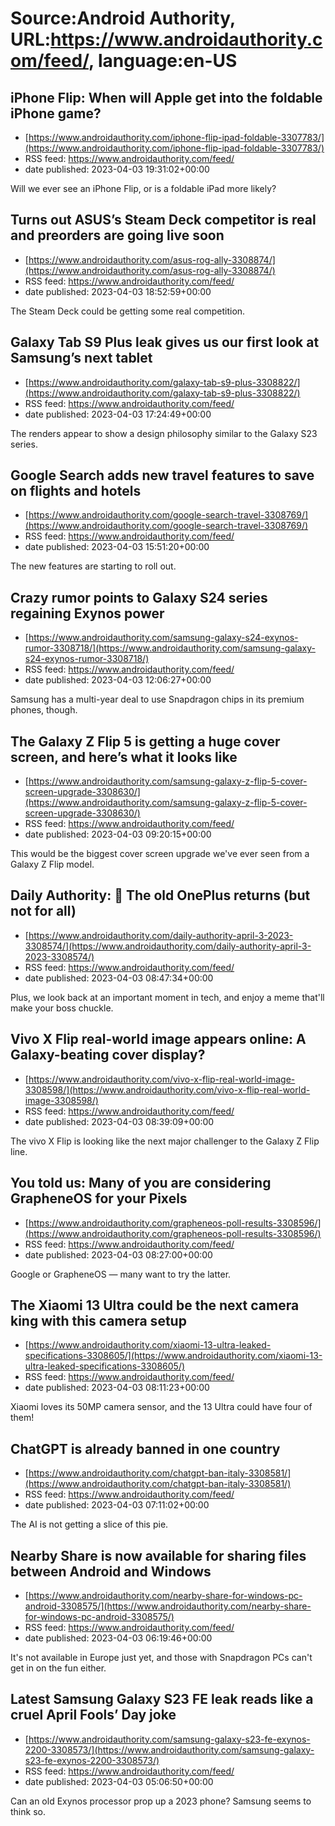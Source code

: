 # Source:Android Authority, URL:https://www.androidauthority.com/feed/, language:en-US

## iPhone Flip: When will Apple get into the foldable iPhone game?
 - [https://www.androidauthority.com/iphone-flip-ipad-foldable-3307783/](https://www.androidauthority.com/iphone-flip-ipad-foldable-3307783/)
 - RSS feed: https://www.androidauthority.com/feed/
 - date published: 2023-04-03 19:31:02+00:00

Will we ever see an iPhone Flip, or is a foldable iPad more likely?

## Turns out ASUS’s Steam Deck competitor is real and preorders are going live soon
 - [https://www.androidauthority.com/asus-rog-ally-3308874/](https://www.androidauthority.com/asus-rog-ally-3308874/)
 - RSS feed: https://www.androidauthority.com/feed/
 - date published: 2023-04-03 18:52:59+00:00

The Steam Deck could be getting some real competition.

## Galaxy Tab S9 Plus leak gives us our first look at Samsung’s next tablet
 - [https://www.androidauthority.com/galaxy-tab-s9-plus-3308822/](https://www.androidauthority.com/galaxy-tab-s9-plus-3308822/)
 - RSS feed: https://www.androidauthority.com/feed/
 - date published: 2023-04-03 17:24:49+00:00

The renders appear to show a design philosophy similar to the Galaxy S23 series.

## Google Search adds new travel features to save on flights and hotels
 - [https://www.androidauthority.com/google-search-travel-3308769/](https://www.androidauthority.com/google-search-travel-3308769/)
 - RSS feed: https://www.androidauthority.com/feed/
 - date published: 2023-04-03 15:51:20+00:00

The new features are starting to roll out.

## Crazy rumor points to Galaxy S24 series regaining Exynos power
 - [https://www.androidauthority.com/samsung-galaxy-s24-exynos-rumor-3308718/](https://www.androidauthority.com/samsung-galaxy-s24-exynos-rumor-3308718/)
 - RSS feed: https://www.androidauthority.com/feed/
 - date published: 2023-04-03 12:06:27+00:00

Samsung has a multi-year deal to use Snapdragon chips in its premium phones, though.

## The Galaxy Z Flip 5 is getting a huge cover screen, and here’s what it looks like
 - [https://www.androidauthority.com/samsung-galaxy-z-flip-5-cover-screen-upgrade-3308630/](https://www.androidauthority.com/samsung-galaxy-z-flip-5-cover-screen-upgrade-3308630/)
 - RSS feed: https://www.androidauthority.com/feed/
 - date published: 2023-04-03 09:20:15+00:00

This would be the biggest cover screen upgrade we've ever seen from a Galaxy Z Flip model.

## Daily Authority: 🌟 The old OnePlus returns (but not for all)
 - [https://www.androidauthority.com/daily-authority-april-3-2023-3308574/](https://www.androidauthority.com/daily-authority-april-3-2023-3308574/)
 - RSS feed: https://www.androidauthority.com/feed/
 - date published: 2023-04-03 08:47:34+00:00

Plus, we look back at an important moment in tech, and enjoy a meme that'll make your boss chuckle.

## Vivo X Flip real-world image appears online: A Galaxy-beating cover display?
 - [https://www.androidauthority.com/vivo-x-flip-real-world-image-3308598/](https://www.androidauthority.com/vivo-x-flip-real-world-image-3308598/)
 - RSS feed: https://www.androidauthority.com/feed/
 - date published: 2023-04-03 08:39:09+00:00

The vivo X Flip is looking like the next major challenger to the Galaxy Z Flip line.

## You told us: Many of you are considering GrapheneOS for your Pixels
 - [https://www.androidauthority.com/grapheneos-poll-results-3308596/](https://www.androidauthority.com/grapheneos-poll-results-3308596/)
 - RSS feed: https://www.androidauthority.com/feed/
 - date published: 2023-04-03 08:27:00+00:00

Google or GrapheneOS — many want to try the latter.

## The Xiaomi 13 Ultra could be the next camera king with this camera setup
 - [https://www.androidauthority.com/xiaomi-13-ultra-leaked-specifications-3308605/](https://www.androidauthority.com/xiaomi-13-ultra-leaked-specifications-3308605/)
 - RSS feed: https://www.androidauthority.com/feed/
 - date published: 2023-04-03 08:11:23+00:00

Xiaomi loves its 50MP camera sensor, and the 13 Ultra could have four of them!

## ChatGPT is already banned in one country
 - [https://www.androidauthority.com/chatgpt-ban-italy-3308581/](https://www.androidauthority.com/chatgpt-ban-italy-3308581/)
 - RSS feed: https://www.androidauthority.com/feed/
 - date published: 2023-04-03 07:11:02+00:00

The AI is not getting a slice of this pie.

## Nearby Share is now available for sharing files between Android and Windows
 - [https://www.androidauthority.com/nearby-share-for-windows-pc-android-3308575/](https://www.androidauthority.com/nearby-share-for-windows-pc-android-3308575/)
 - RSS feed: https://www.androidauthority.com/feed/
 - date published: 2023-04-03 06:19:46+00:00

It's not available in Europe just yet, and those with Snapdragon PCs can't get in on the fun either.

## Latest Samsung Galaxy S23 FE leak reads like a cruel April Fools’ Day joke
 - [https://www.androidauthority.com/samsung-galaxy-s23-fe-exynos-2200-3308573/](https://www.androidauthority.com/samsung-galaxy-s23-fe-exynos-2200-3308573/)
 - RSS feed: https://www.androidauthority.com/feed/
 - date published: 2023-04-03 05:06:50+00:00

Can an old Exynos processor prop up a 2023 phone? Samsung seems to think so.

